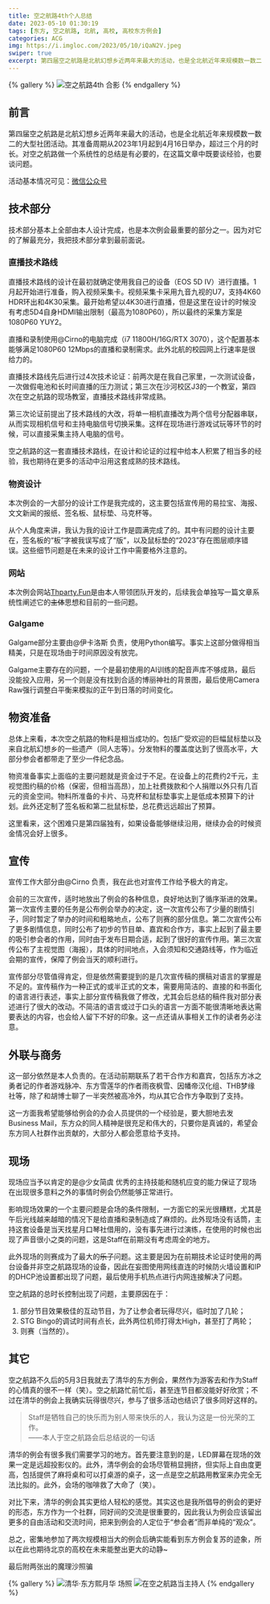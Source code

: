 ```yaml
---
title: 空之航路4th个人总结
date: 2023-05-10 01:30:19
tags: [东方, 空之航路, 北航, 高校, 高校东方例会]
categories: ACG
img: https://i.imgloc.com/2023/05/10/iQaN2V.jpeg
swiper: true
excerpt: 第四届空之航路是北航幻想乡近两年来最大的活动，也是全北航近年来规模数一数二的大型社团活动。其准备周期从2023年1月起到4月16日举办，超过三个月的时长。对空之航路做一个系统性的总结是有必要的，在这篇文章中既要谈经验，也要谈问题。
---
```

{% gallery %}
![空之航路4th 合影](https://i.imgloc.com/2023/05/10/iQaN2V.jpeg)
{% endgallery %}

## 前言
第四届空之航路是北航幻想乡近两年来最大的活动，也是全北航近年来规模数一数二的大型社团活动。其准备周期从2023年1月起到4月16日举办，超过三个月的时长。对空之航路做一个系统性的总结是有必要的，在这篇文章中既要谈经验，也要谈问题。

活动基本情况可见：[微信公众号](https://mp.weixin.qq.com/mp/appmsgalbum?__biz=MzAwMjczMjUyNw==&action=getalbum&album_id=2851340767997607943&scene=173&from_msgid=2649126406&from_itemidx=1&count=3&nolastread=1#wechat_redirect)

## 技术部分

技术部分基本上全部由本人设计完成，也是本次例会最重要的部分之一。因为对它的了解最充分，我把技术部分拿到最前面说。

### 直播技术路线

直播技术路线的设计在最初就确定使用我自己的设备（EOS 5D IV）进行直播。1月起开始进行准备，购入视频采集卡。视频采集卡采用九音九视的U7，支持4K60 HDR环出和4K30采集。最开始希望以4K30进行直播，但是这里在设计的时候没有考虑5D4自身HDMI输出限制（最高为1080P60），所以最终的采集方案是1080P60 YUY2。

直播和录制使用@Cirno的电脑完成（i7 11800H/16G/RTX 3070），这个配置基本能够满足1080P60 12Mbps的直播和录制需求。此外北航的校园网上行速率是很给力的。

直播技术路线先后进行过4次技术论证：前两次是在我自己家里，一次测试设备，一次做假电池和长时间直播的压力测试；第三次在沙河校区J3的一个教室，第四次在空之航路的现场教室，直播技术路线非常成熟。

第三次论证前提出了技术路线的大改，将单一相机直播改为两个信号分配器串联，从而实现相机信号和主持电脑信号切换采集。这样在现场进行游戏试玩等环节的时候，可以直接采集主持人电脑的信号。

空之航路的这一套直播技术路线，在设计和论证的过程中给本人积累了相当多的经验，我也期待在更多的活动中沿用这套成熟的技术路线。

### 物资设计

本次例会的一大部分的设计工作是我完成的，这主要包括宣传用的易拉宝、海报、文文新闻的报纸、签名板、鼠标垫、马克杯等。

从个人角度来讲，我认为我的设计工作是圆满完成了的。其中有问题的设计主要在，签名板的“板”字被我误写成了“版”，以及鼠标垫的“2023”存在图层顺序错误。这些细节问题是在未来的设计工作中需要格外注意的。

### 网站

本次例会网站[Thparty.Fun](https://thparty.fun)是由本人带领团队开发的，后续我会单独写一篇文章系统性阐述它的~~主体~~思想和目前的一些问题。

### Galgame

Galgame部分主要由@伊卡洛斯 负责，使用Python编写。事实上这部分做得相当精美，只是在现场由于时间原因没有放完。

Galgame主要存在的问题，一个是最初使用的AI训练的配音声库不够成熟，最后没能投入应用，另一个则是没有找到合适的博丽神社的背景图，最后使用Camera Raw强行调整白平衡来模拟的正午到日落的时间变化。

## 物资准备

总体上来看，本次空之航路的物料是相当成功的。包括广受欢迎的巨幅鼠标垫以及来自北航幻想乡的一些遗产（同人志等）。分发物料的覆盖度达到了很高水平，大部分参会者都带走了至少一件纪念品。

物资准备事实上面临的主要问题就是资金过于不足。在设备上的花费约2千元，主视觉图约稿的价格（保密，但相当高昂），加上社费拨款和个人捐赠以外只有几百元的资金空间。物料所准备的卡片、马克杯和鼠标垫事实上是低成本预算下的计划。此外还定制了签名板和第二批鼠标垫，总花费远远超出了预算。

这里看来，这个困难只是第四届独有，如果设备能够继续沿用，继续办会的时候资金情况会好上很多。

## 宣传

宣传工作大部分由@Cirno 负责，我在此也对宣传工作给予极大的肯定。

会前的三次宣传，适时地放出了例会的各种信息，良好地达到了循序渐进的效果。第一次宣传主要的任务是公布例会举办的决定，这一次宣传公布了少量的剧情引子，同时暂定了举办的时间和粗略地点，公布了则赛的部分信息。第二次宣传公布了更多剧情信息，同时公布了初步的节目单、嘉宾和合作方，事实上起到了最主要的吸引参会者的作用，同时由于发布日期合适，起到了很好的宣传作用。第三次宣传公布了主视觉图（海报），具体的时间地点，入会须知和交通路线等，作为临近会期的宣传，保障了例会当天的顺利进行。

宣传部分尽管值得肯定，但是依然需要提到的是几次宣传稿的撰稿对语言的掌握是不足的。宣传稿作为一种正式的或半正式的文本，需要用简洁的、直接的和书面化的语言进行表述，事实上部分宣传稿我做了修改，尤其会后总结的稿件我对部分表述进行了很大的改动。不简洁的语言或过于口头的语言一方面不能很清晰地表达需要表达的内容，也会给人留下不好的印象。这一点还请从事相关工作的读者务必注意。

## 外联与商务

这一部分依然是本人负责的。在活动前期联系了若干合作方和嘉宾，包括东方冰之勇者记的作者游戏脉冲、东方雪莲华的作者雨夜枫雪、因幡帝汉化组、THB梦缘社等，除了和胡博士聊了一半突然被高冷外，均从其它合作方争取到了支持。

这一方面我希望能够给例会的办会人员提供的一个经验是，要大胆地去发Business Mail，东方众的同人精神是很充足和伟大的，只要你是真诚的，希望会东方同人社群作出贡献的，大部分人都会愿意给予支持。

## 现场

现场应当予以肯定的是@少女简虞 优秀的主持技能和随机应变的能力保证了现场在出现很多意料之外的事情时例会仍然能够正常进行。

影响现场效果的一个主要问题是会场的条件限制，一方面它的采光很糟糕，尤其是午后光线越来越暗的情况下是给直播和录制造成了麻烦的。此外现场没有话筒，主持这套设备是当天找星月口琴社借用的，没有事先进行过演练，在使用的时候也出现了声音很小之类的问题，这是Staff在前期没有考虑周全的地方。

此外现场的则赛成为了最大的~~乐子~~问题。这主要是因为在前期技术论证时使用的两台设备并非空之航路现场的设备，因此在妄图使用网线直连的时候防火墙设置和IP的DHCP池设置都出现了问题，最后使用手机热点进行内网连接解决了问题。

空之航路的总时长控制出现了问题，主要原因在于：
1. 部分节目效果极佳的互动节目，为了让参会者玩得尽兴，临时加了几轮；
2. STG Bingo的调试时间有点长，此外两位机师打得太High，甚至打了两轮；
3. 则赛（当然的）。

## 其它

空之航路不久后的5月3日我就去了清华的东方例会，果然作为游客去和作为Staff的心情真的很不一样（笑）。空之航路忙前忙后，甚至连节目都没能好好欣赏；不过在清华的例会上我确实玩得很尽兴，参与了很多活动也结识了很多同好这样的。

> Staff是牺牲自己的快乐而为别人带来快乐的人，我认为这是一份光荣的工作。<br>——本人于空之航路会后总结说的一句话

清华的例会有很多我们需要学习的地方。首先要注意到的是，LED屏幕在现场的效果一定是远超投影仪的。此外，清华例会的会场尽管稍显拥挤，但实际上自由度更高，包括提供了麻将桌和可以打桌游的桌子，这一点是空之航路用教室来办完全无法比拟的。此外，会场的咖啡救了大命了（笑）。

对比下来，清华的例会其实更给人轻松的感觉。其实这也是我所倡导的例会的更好的形态，东方作为一个社群，同好间的交流是很重要的，因此我认为例会应该留出更多的自由活动和交流时间，把来到例会的人定位于“参会者”而非单纯的“观众”。

总之，密集地参加了两次规模相当大的例会后确实能看到东方例会复苏的迹象，所以在此也期待北京的高校在未来能整出更大的动静~

最后附两张出的魔理沙照骗

{% gallery %}
![清华·东方熙月华 场照](https://i.imgloc.com/2023/05/11/iYMRKt.jpeg)
![在空之航路当主持人](https://i.imgloc.com/2023/05/11/iYMgio.jpeg)
{% endgallery %}